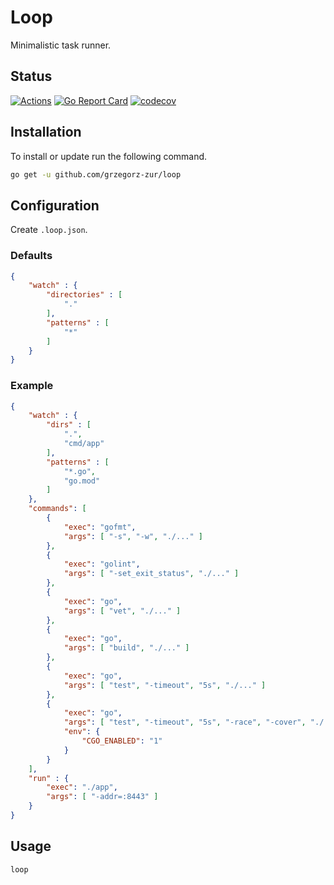 # Loop
 
Minimalistic task runner.

## Status

[![Actions](https://github.com/grzegorz-zur/loop/workflows/Test/badge.svg)](https://github.com/grzegorz-zur/loop/actions)
[![Go Report Card](https://goreportcard.com/badge/github.com/grzegorz-zur/loop)](https://goreportcard.com/report/github.com/grzegorz-zur/loop)
[![codecov](https://codecov.io/gh/grzegorz-zur/loop/branch/master/graph/badge.svg)](https://codecov.io/gh/grzegorz-zur/loop)

## Installation

To install or update run the following command.

```sh
go get -u github.com/grzegorz-zur/loop
```

## Configuration

Create `.loop.json`.

### Defaults

```json
{
	"watch" : {
		"directories" : [
			"."
		],
		"patterns" : [
			"*"
		]
	}
}
```

### Example

```json
{
	"watch" : {
		"dirs" : [
			".",
			"cmd/app"
		],
		"patterns" : [
			"*.go",
			"go.mod"
		]
	},
	"commands": [
		{
			"exec": "gofmt",
			"args": [ "-s", "-w", "./..." ]
		},
		{
			"exec": "golint",
			"args": [ "-set_exit_status", "./..." ]
		},
		{
			"exec": "go",
			"args": [ "vet", "./..." ]
		},
		{
			"exec": "go",
			"args": [ "build", "./..." ]
		},
		{
			"exec": "go",
			"args": [ "test", "-timeout", "5s", "./..." ]
		},
		{
			"exec": "go",
			"args": [ "test", "-timeout", "5s", "-race", "-cover", "./..." ],
			"env": {
				"CGO_ENABLED": "1"
			}
		}
	],
	"run" : {
		"exec": "./app",
		"args": [ "-addr=:8443" ]
	}
}
```

## Usage

```sh
loop
```
